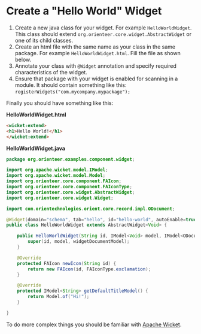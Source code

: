 # Create a "Hello World" Widget

1. Create a new java class for your widget. For example `HelloWorldWidget`.    This class should extend `org.orienteer.core.widget.AbstractWidget` or one of its child classes.
3. Create an html file with the same name as your class in the same package. For example `HelloWorldWidget.html`. Fill the file as shown below.
4. Annotate your class with `@Widget` annotation and specify required characteristics of the widget.
5. Ensure that package with your widget is enabled for scanning in a module. It should contain something like this: `registerWidgets("com.mycompany.mypackage");`

Finally you should have something like this:

**HelloWorldWidget.html**

```html
<wicket:extend>
<h1>Hello World!</h1>
</wicket:extend>
```

**HelloWorldWidget.java**

```java
package org.orienteer.examples.component.widget;

import org.apache.wicket.model.IModel;
import org.apache.wicket.model.Model;
import org.orienteer.core.component.FAIcon;
import org.orienteer.core.component.FAIconType;
import org.orienteer.core.widget.AbstractWidget;
import org.orienteer.core.widget.Widget;

import com.orientechnologies.orient.core.record.impl.ODocument;

@Widget(domain="schema", tab="hello", id="hello-world", autoEnable=true)
public class HelloWorldWidget extends AbstractWidget<Void> {

	public HelloWorldWidget(String id, IModel<Void> model, IModel<ODocument> widgetDocumentModel) {
		super(id, model, widgetDocumentModel);
	}

	@Override
	protected FAIcon newIcon(String id) {
		return new FAIcon(id, FAIconType.exclamation);
	}

	@Override
	protected IModel<String> getDefaultTitleModel() {
		return Model.of("Hi!");
	}

}
```

To do more complex things you should be familiar with [Apache Wicket](https://ci.apache.org/projects/wicket/guide/7.x/).